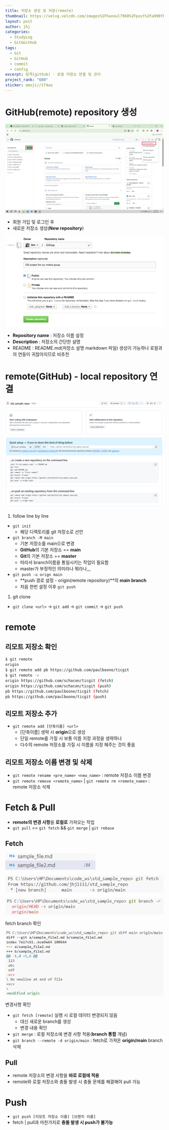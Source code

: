 ```yaml
---
title: 저장소 생성 및 저장(remote)
thumbnail: https://velog.velcdn.com/images%2Fhaneul7960%2Fpost%2Fa990fb96-f709-406d-8b01-5dc7ce4a7466%2Fimage.png
layout: post
author: jhj
categories:
  - StudyLog
  - Git&GitHub
tags:
  - Git
  - GitHub
  - commit
  - config
excerpt: 원격(github) - 로컬 저장소 연결 및 관리
project_rank: "680"
sticker: emoji//1f4aa
---
```


# GitHub(remote) repository 생성

![화면 캡처 2025-04-04 153301](/assets/images/study_log/git&github/2025-04-05-CreateAndSaveRemoteRepository/image01.png)

- 회원 가입 및 로그인 후
- 새로운 저장소 생성(**New repository**)

![image](/assets/images/study_log/git&github/2025-04-05-CreateAndSaveRemoteRepository/image02.png)

- **Repository name** : 저장소 이름 설정
- **Description** : 저장소의 간단한 설명
- README : README.md(저장소 설명 markdown 파일) 생성이 가능하나 로컬과의 연동이 귀찮아지므로 비추천

# remote(GitHub) - local repository 연결

![화면 캡처 2025-04-04 154358](/assets/images/study_log/git&github/2025-04-05-CreateAndSaveRemoteRepository/image03.png)

1. follow line by line
- `git init`
    - 해당 디렉토리를 git 저장소로 선언
- `git branch -M main`
    - 기본 저장소를 main으로 변경
    - **GitHub**의 기본 저장소 == **main**
    - **Git**의 기본 저장소 == **master**
    - 따라서 branch이름을 통일시키는 작업이 필요함
    - master가 부정적인 의미라나 뭐라나,,,
- `git push -u orign main`
    - **push 경로 설정 - origin(remote repository)**의 **main branch**
    - 처음 한번 설정 이후 `git push`
1. git clone
- `git clone <url>`  → `git add` → `git commit` → `git push`

# remote

## 리모트 저장소 확인

```bash
$ git remote
origin
$ git remote add pb https://github.com/paulboone/ticgit
$ git remote -v
origin https://github.com/schacon/ticgit (fetch)
origin https://github.com/schacon/ticgit (push)
pb https://github.com/paulboone/ticgit (fetch)
pb https://github.com/paulboone/ticgit (push)
```

## 리모트 저장소 추가

- `git remote add [단축이름] <url>`
    - [단축이름] 생략 시 **origin**으로 생성
    - 단일 remote를 가질 시 보통 이름 지정 과정을 생략하나
    - 다수의 remote 저장소를 가질 시 이름을 지정 해주는 것이 좋음

## 리모트 저장소 이름 변경 및 삭제

- `git remote rename <pre_name> <new_name>` : remote 저장소 이름 변경
- `git remote remove <remote_name>` | `git remote rm <remote_name>` : remote 저장소 삭제

# Fetch & Pull

- **remote의 변경 사항**을 **로컬로** 가져오는 작업
- `git pull` == `git fetch` && `git merge` | `git rebase`

## Fetch

![image](/assets/images/study_log/git&github/2025-04-05-CreateAndSaveRemoteRepository/image04.png)

![image](/assets/images/study_log/git&github/2025-04-05-CreateAndSaveRemoteRepository/image05.png)

![fetch branch 확인](/assets/images/study_log/git&github/2025-04-05-CreateAndSaveRemoteRepository/image06.png)

fetch branch 확인

![변경사항 확인](/assets/images/study_log/git&github/2025-04-05-CreateAndSaveRemoteRepository/image07.png)

변경사항 확인

- `git fetch [remote]` 실행 시 로컬 데이터 변경되지 않음
    - 대신 새로운 branch를 생성
    - 변경 내용 확인
- `git merge` : 로컬 저장소에 변경 사항 적용(**branch 통합** 개념)
- `git branch --remote -d origin/main` : fetch로 가져온 **origin/main** branch 삭제

## Pull

- remote 저장소의 변경 사항을 **바로 로컬에 적용**
- remote와 로컬 저장소와 충돌 발생 시 충돌 문제를 해결해야 pull 가능

# Push

- `git push [리모트 저장소 이름] [브랜치 이름]`
- fetch | pull과 마찬가지로 **충돌 발생 시 push가 불가능**